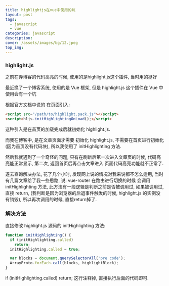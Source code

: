 ```yaml
---
title: highlightjs在vue中使用的坑
layout: post
tags: 
  - javascript
  - vue
categories: javascript
description: 
cover: /assets/images/bg/12.jpeg
top_img: 
---
```


### highlight.js

之前在弄博客的代码高亮的时候, 使用的是highlight.js这个插件, 当时用的挺好

最近换了一个博客系统, 使用的是 Vue 框架, 但是 highlight.js 这个插件在 Vue 中使用会有一个坑

根据官方文档中说的 在页面引入:

```html
<script src="/path/to/highlight.pack.js"></script>
<script>hljs.initHighlightingOnLoad();</script>
```

这种引入是在首页的加载完成后就初始化 highlight.js.

而我在博客中, 是在文章页面才需要 初始化 highlight.js, 不需要在首页进行初始化(因为首页没有代码块), 所以我使用了 initHighlighting 方法.

然后我就遇到了一个奇怪的问题, 只有在刷新后第一次进入文章页的时候, 代码高亮能正常显示, 第二次, 返回首页后再点击文章进入 页面代码高亮功能就不正常了.

遂去查询解决办法, 花了几个小时, 发现网上说的情况对我来说都不怎么适用, 当时有几篇文章给了我一些思路, 说: vue-router 在路由进行切换的时候 会调用 initHighlighting 方法, 此方法有一段逻辑是判断之前是否被调用过, 如果被调用过, 直接 return, (我判断是因为浏览器的后退事件触发的时候, highlight.js 的实例没有销毁), 所以再次调用的时候, 直接return掉了.

### 解决方法

直接修改 highlight.js 源码的 initHighlighting 方法:

```js
function initHighlighting() {
  if (initHighlighting.called)
    return;
  initHighlighting.called = true;

  var blocks = document.querySelectorAll('pre code');
  ArrayProto.forEach.call(blocks, highlightBlock);
}
```

if (initHighlighting.called) return; 这行注释掉, 直接执行后面的代码即可.